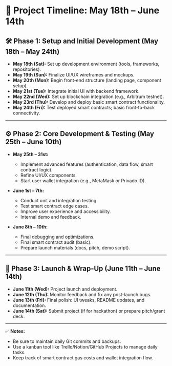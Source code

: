 # 🚀 Project Timeline: May 18th – June 14th

## 🛠️ Phase 1: Setup and Initial Development (May 18th – May 24th)
- **May 18th (Sat):** Set up development environment (tools, frameworks, repositories).
- **May 19th (Sun):** Finalize UI/UX wireframes and mockups.
- **May 20th (Mon):** Begin front-end structure (landing page, component setup).
- **May 21st (Tue):** Integrate initial UI with backend framework.
- **May 22nd (Wed):** Set up blockchain integration (e.g., Arbitrum testnet).
- **May 23rd (Thu):** Develop and deploy basic smart contract functionality.
- **May 24th (Fri):** Test deployed smart contracts; basic front-to-back connectivity.

---

## ⚙️ Phase 2: Core Development & Testing (May 25th – June 10th)
- **May 25th – 31st:**  
  - Implement advanced features (authentication, data flow, smart contract logic).  
  - Refine UI/UX components.  
  - Start user wallet integration (e.g., MetaMask or Privado ID).

- **June 1st – 7th:**  
  - Conduct unit and integration testing.  
  - Test smart contract edge cases.  
  - Improve user experience and accessibility.  
  - Internal demo and feedback.

- **June 8th – 10th:**  
  - Final debugging and optimizations.  
  - Final smart contract audit (basic).  
  - Prepare launch materials (docs, pitch, demo script).

---

## 🚀 Phase 3: Launch & Wrap-Up (June 11th – June 14th)
- **June 11th (Wed):** Project launch and deployment.
- **June 12th (Thu):** Monitor feedback and fix any post-launch bugs.
- **June 13th (Fri):** Final polish: UI tweaks, README updates, and documentation.
- **June 14th (Sat):** Submit project (if for hackathon) or prepare pitch/grant deck.

---

✅ **Notes:**
- Be sure to maintain daily Git commits and backups.
- Use a kanban tool like Trello/Notion/GitHub Projects to manage daily tasks.
- Keep track of smart contract gas costs and wallet integration flow.

